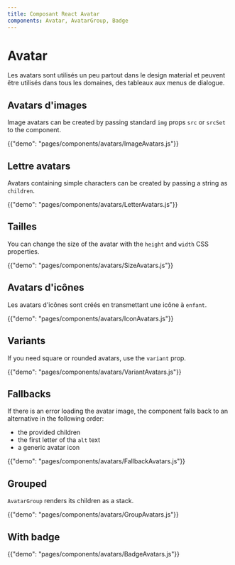 ```yaml
---
title: Composant React Avatar
components: Avatar, AvatarGroup, Badge
---
```


# Avatar

<p class="description">Les avatars sont utilisés un peu partout dans le design material et peuvent être utilisés dans tous les domaines, des tableaux aux menus de dialogue.</p>

## Avatars d'images

Image avatars can be created by passing standard `img` props `src` or `srcSet` to the component.

{{"demo": "pages/components/avatars/ImageAvatars.js"}}

## Lettre avatars

Avatars containing simple characters can be created by passing a string as `children`.

{{"demo": "pages/components/avatars/LetterAvatars.js"}}

## Tailles

You can change the size of the avatar with the `height` and `width` CSS properties.

{{"demo": "pages/components/avatars/SizeAvatars.js"}}

## Avatars d'icônes

Les avatars d'icônes sont créés en transmettant une icône à `enfant`.

{{"demo": "pages/components/avatars/IconAvatars.js"}}

## Variants

If you need square or rounded avatars, use the `variant` prop.

{{"demo": "pages/components/avatars/VariantAvatars.js"}}

## Fallbacks

If there is an error loading the avatar image, the component falls back to an alternative in the following order:

- the provided children
- the first letter of tha `alt` text
- a generic avatar icon

{{"demo": "pages/components/avatars/FallbackAvatars.js"}}

## Grouped

`AvatarGroup` renders its children as a stack.

{{"demo": "pages/components/avatars/GroupAvatars.js"}}

## With badge

{{"demo": "pages/components/avatars/BadgeAvatars.js"}}